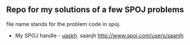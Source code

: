 ## Repo for my solutions of a few SPOJ problems

file name stands for the problem code in spoj.

* My SPOJ handle - [uaskh](http://www.spoj.com/users/uaskh/).
saanjh http://www.spoj.com/users/saanjh
